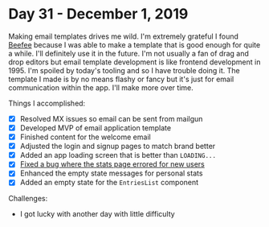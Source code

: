 # Day 31 - December 1, 2019

Making email templates drives me wild. I'm extremely grateful I found [Beefee](https://beefree.io/) because I was able to make a template that is good enough for quite a while. I'll definitely use it in the future. I'm not usually a fan of drag and drop editors but email template development is like frontend development in 1995. I'm spoiled by today's tooling and so I have trouble doing it. The template I made is by no means flashy or fancy but it's just for email communication within the app. I'll make more over time.

Things I accomplished:

- [x] Resolved MX issues so email can be sent from mailgun
- [x] Developed MVP of email application template
- [x] Finished content for the welcome email
- [x] Adjusted the login and signup pages to match brand better
- [x] Added an app loading screen that is better than `LOADING...`
- [x] [Fixed a bug where the stats page errored for new users](https://github.com/writewithwrabit/server/issues/25)
- [x] Enhanced the empty state messages for personal stats
- [x] Added an empty state for the `EntriesList` component

Challenges:

- I got lucky with another day with little difficulty
